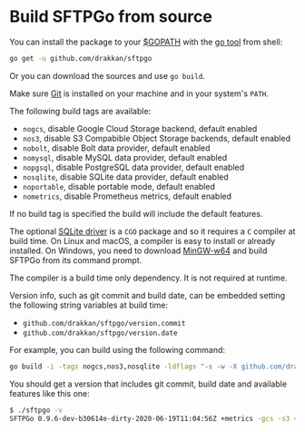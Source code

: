 # Build SFTPGo from source

You can install the package to your [\$GOPATH](https://github.com/golang/go/wiki/GOPATH "GOPATH") with the [go tool](https://golang.org/cmd/go/ "go command") from shell:

```bash
go get -u github.com/drakkan/sftpgo
```

Or you can download the sources and use `go build`.

Make sure [Git](https://git-scm.com/downloads) is installed on your machine and in your system's `PATH`.

The following build tags are available:

- `nogcs`, disable Google Cloud Storage backend, default enabled
- `nos3`, disable S3 Compabible Object Storage backends, default enabled
- `nobolt`, disable Bolt data provider, default enabled
- `nomysql`, disable MySQL data provider, default enabled
- `nopgsql`, disable PostgreSQL data provider, default enabled
- `nosqlite`, disable SQLite data provider, default enabled
- `noportable`, disable portable mode, default enabled
- `nometrics`, disable Prometheus metrics, default enabled

If no build tag is specified the build will include the default features.

The optional [SQLite driver](https://github.com/mattn/go-sqlite3 "go-sqlite3") is a `CGO` package and so it requires a `C` compiler at build time.
On Linux and macOS, a compiler is easy to install or already installed. On Windows, you need to download [MinGW-w64](https://sourceforge.net/projects/mingw-w64/files/) and build SFTPGo from its command prompt.

The compiler is a build time only dependency. It is not required at runtime.

Version info, such as git commit and build date, can be embedded setting the following string variables at build time:

- `github.com/drakkan/sftpgo/version.commit`
- `github.com/drakkan/sftpgo/version.date`

For example, you can build using the following command:

```bash
go build -i -tags nogcs,nos3,nosqlite -ldflags "-s -w -X github.com/drakkan/sftpgo/version.commit=`git describe --always --dirty` -X github.com/drakkan/sftpgo/version.date=`date -u +%FT%TZ`" -o sftpgo
```

You should get a version that includes git commit, build date and available features like this one:

```bash
$ ./sftpgo -v
SFTPGo 0.9.6-dev-b30614e-dirty-2020-06-19T11:04:56Z +metrics -gcs -s3 +bolt +mysql +pgsql -sqlite +portable
```
